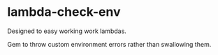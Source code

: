 # lambda-check-env

Designed to easy working work lambdas.

Gem to throw custom environment errors rather than swallowing them.
